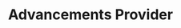 ---
title: Advancements Provider
description: 
permalink: /datagen/providers/advancement_providers
    - "JoostMSoftware"
layout: default
---